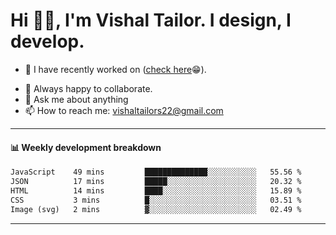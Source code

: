 # Hi 👋🏻, I'm Vishal Tailor. I design, I develop.

- 🔭 I have recently worked on ([check here](https://vishaltailor.com)😁).
<!-- - 🎦 Currently watching: JavaScript: The Hard Parts By Will Sentance. -->
- 👯 Always happy to collaborate.
- 💬 Ask me about anything
- 📫 How to reach me: <a href="mailto:vishaltailors22@gmail.com">vishaltailors22@gmail.com</a>

<hr /> 
<h4>📊 Weekly development breakdown</h4>
<!--START_SECTION:waka-->

```txt
JavaScript    49 mins         ██████████████░░░░░░░░░░░   55.56 %
JSON          17 mins         █████░░░░░░░░░░░░░░░░░░░░   20.32 %
HTML          14 mins         ████░░░░░░░░░░░░░░░░░░░░░   15.89 %
CSS           3 mins          █░░░░░░░░░░░░░░░░░░░░░░░░   03.51 %
Image (svg)   2 mins          ▓░░░░░░░░░░░░░░░░░░░░░░░░   02.49 %
```

<!--END_SECTION:waka-->
<hr /> 

<!-- ![](./profile-3d-contrib/profile-green-animate.svg) -->

